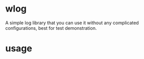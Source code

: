 # wlog
A simple log library that you can use it without any complicated configurations, best for test demonstration.
# usage